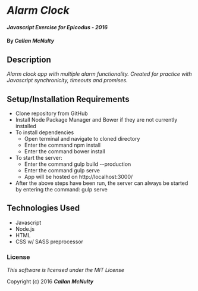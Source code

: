 # _Alarm Clock_

#### _Javascript Exercise for Epicodus - 2016_

#### By _**Callan McNulty**_

## Description

_Alarm clock app with multiple alarm functionality. Created for practice with Javascript synchronicity, timeouts and promises._

## Setup/Installation Requirements

* Clone repository from GitHub
* Install Node Package Manager and Bower if they are not currently installed
* To install dependencies
  * Open terminal and navigate to cloned directory
  * Enter the command npm install
  * Enter the command bower install
* To start the server:
  * Enter the command gulp build --production
  * Enter the command gulp serve
  * App will be hosted on http://localhost:3000/
* After the above steps have been run, the server can always be started by entering the command: gulp serve

## Technologies Used

* Javascript
* Node.js
* HTML
* CSS w/ SASS preprocessor

### License

*This software is licensed under the MIT License*

Copyright (c) 2016 **_Callan McNulty_**

